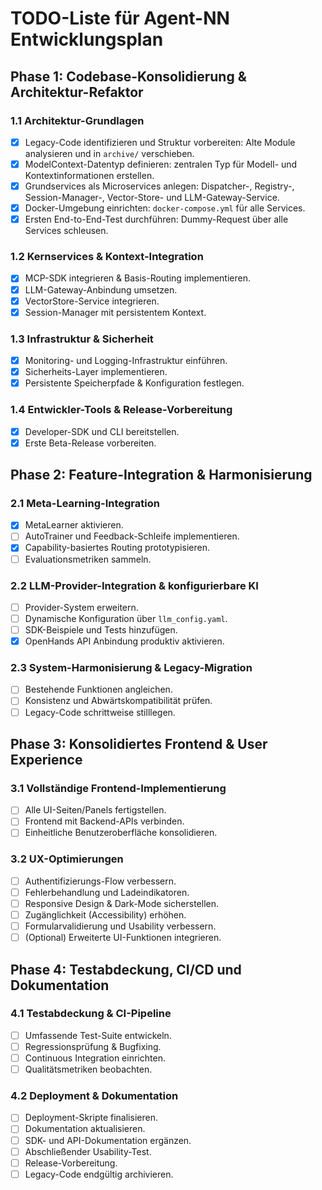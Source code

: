 # TODO-Liste für Agent-NN Entwicklungsplan

## Phase 1: Codebase-Konsolidierung & Architektur-Refaktor

### 1.1 Architektur-Grundlagen
- [x] Legacy-Code identifizieren und Struktur vorbereiten: Alte Module analysieren und in `archive/` verschieben.
- [x] ModelContext-Datentyp definieren: zentralen Typ für Modell- und Kontextinformationen erstellen.
- [x] Grundservices als Microservices anlegen: Dispatcher-, Registry-, Session-Manager-, Vector-Store- und LLM-Gateway-Service.
- [x] Docker-Umgebung einrichten: `docker-compose.yml` für alle Services.
- [x] Ersten End-to-End-Test durchführen: Dummy-Request über alle Services schleusen.

### 1.2 Kernservices & Kontext-Integration
- [x] MCP-SDK integrieren & Basis-Routing implementieren.
- [x] LLM-Gateway-Anbindung umsetzen.
- [x] VectorStore-Service integrieren.
- [x] Session-Manager mit persistentem Kontext.

### 1.3 Infrastruktur & Sicherheit
- [x] Monitoring- und Logging-Infrastruktur einführen.
- [x] Sicherheits-Layer implementieren.
- [x] Persistente Speicherpfade & Konfiguration festlegen.

### 1.4 Entwickler-Tools & Release-Vorbereitung
- [x] Developer-SDK und CLI bereitstellen.
- [x] Erste Beta-Release vorbereiten.

## Phase 2: Feature-Integration & Harmonisierung

### 2.1 Meta-Learning-Integration
- [x] MetaLearner aktivieren.
- [ ] AutoTrainer und Feedback-Schleife implementieren.
- [x] Capability-basiertes Routing prototypisieren.
- [ ] Evaluationsmetriken sammeln.

### 2.2 LLM-Provider-Integration & konfigurierbare KI
- [ ] Provider-System erweitern.
- [ ] Dynamische Konfiguration über `llm_config.yaml`.
- [ ] SDK-Beispiele und Tests hinzufügen.
- [x] OpenHands API Anbindung produktiv aktivieren.

### 2.3 System-Harmonisierung & Legacy-Migration
- [ ] Bestehende Funktionen angleichen.
- [ ] Konsistenz und Abwärtskompatibilität prüfen.
- [ ] Legacy-Code schrittweise stilllegen.

## Phase 3: Konsolidiertes Frontend & User Experience

### 3.1 Vollständige Frontend-Implementierung
- [ ] Alle UI-Seiten/Panels fertigstellen.
- [ ] Frontend mit Backend-APIs verbinden.
- [ ] Einheitliche Benutzeroberfläche konsolidieren.

### 3.2 UX-Optimierungen
- [ ] Authentifizierungs-Flow verbessern.
- [ ] Fehlerbehandlung und Ladeindikatoren.
- [ ] Responsive Design & Dark-Mode sicherstellen.
- [ ] Zugänglichkeit (Accessibility) erhöhen.
- [ ] Formularvalidierung und Usability verbessern.
- [ ] (Optional) Erweiterte UI-Funktionen integrieren.

## Phase 4: Testabdeckung, CI/CD und Dokumentation

### 4.1 Testabdeckung & CI-Pipeline
- [ ] Umfassende Test-Suite entwickeln.
- [ ] Regressionsprüfung & Bugfixing.
- [ ] Continuous Integration einrichten.
- [ ] Qualitätsmetriken beobachten.

### 4.2 Deployment & Dokumentation
- [ ] Deployment-Skripte finalisieren.
- [ ] Dokumentation aktualisieren.
- [ ] SDK- und API-Dokumentation ergänzen.
- [ ] Abschließender Usability-Test.
- [ ] Release-Vorbereitung.
- [ ] Legacy-Code endgültig archivieren.
